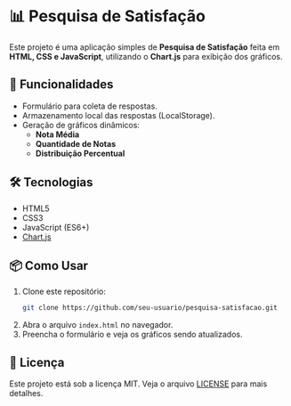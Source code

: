 # 📊 Pesquisa de Satisfação

Este projeto é uma aplicação simples de **Pesquisa de Satisfação** feita em **HTML, CSS e JavaScript**, utilizando o **Chart.js** para exibição dos gráficos.

## 🚀 Funcionalidades
- Formulário para coleta de respostas.
- Armazenamento local das respostas (LocalStorage).
- Geração de gráficos dinâmicos:
  - **Nota Média**
  - **Quantidade de Notas**
  - **Distribuição Percentual**

## 🛠️ Tecnologias
- HTML5
- CSS3
- JavaScript (ES6+)
- [Chart.js](https://www.chartjs.org/)

## 📦 Como Usar
1. Clone este repositório:
   ```bash
   git clone https://github.com/seu-usuario/pesquisa-satisfacao.git
   ```
2. Abra o arquivo `index.html` no navegador.
3. Preencha o formulário e veja os gráficos sendo atualizados.

## 📄 Licença
Este projeto está sob a licença MIT. Veja o arquivo [LICENSE](LICENSE) para mais detalhes.
